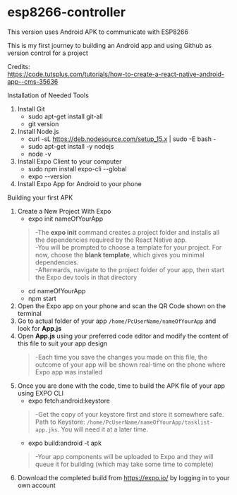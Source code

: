 # esp8266-controller
This version uses Android APK to communicate with ESP8266

This is my first journey to building an Android app and using Github as version control for a project


Credits:  
https://code.tutsplus.com/tutorials/how-to-create-a-react-native-android-app--cms-35636

Installation of Needed Tools
1. Install Git
   * sudo apt-get install git-all
   * git version
2. Install Node.js
   * curl -sL https://deb.nodesource.com/setup_15.x | sudo -E bash -
   * sudo apt-get install -y nodejs
   * node -v
3. Install Expo Client to your computer
   * sudo  npm install expo-cli --global
   * expo --version
4. Install Expo App for Android to your phone

Building your first APK
1. Create a New Project With Expo
   * expo init nameOfYourApp
   >-The **expo init** command creates a project folder and installs all the dependencies required by the React Native app.  
   >-You will be prompted to choose a template for your project. For now, choose the **blank template**, which gives you minimal dependencies.  
   >-Afterwards, navigate to the project folder of your app, then start the Expo dev tools in that directory
   * cd nameOfYourApp
   * npm start
2. Open the Expo app on your phone and scan the QR Code shown on the terminal
3. Go to actual folder of your app `/home/PcUserName/nameOfYourApp` and look for **App.js**
4. Open **App.js** using your preferred code editor and modify the content of this file to suit your app design
   >-Each time you save the changes you made on this file, the outcome of your app will be shown real-time on the phone where Expo app was installed
5. Once you are done with the code, time to build the APK file of your app using EXPO CLI
   * expo fetch:android:keystore
   >-Get the copy of your keystore first and store it somewhere safe. Path to Keystore:  `/home/PcUserName/nameOfYourApp/tasklist-app.jks`. You will need it at a later time.
   * expo build:android -t apk
   >-Your app components will be uploaded to Expo and they will queue it for building (which may take some time to complete)
6. Download the completed build from https://expo.io/ by logging in to your own account
